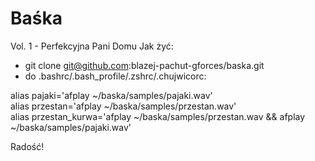 # Baśka
Vol. 1 - Perfekcyjna Pani Domu
Jak żyć:
* git clone git@github.com:blazej-pachut-gforces/baska.git
* do .bashrc/.bash_profile/.zshrc/.chujwicorc:

alias pajaki='afplay ~/baska/samples/pajaki.wav'<br/>
alias przestan='afplay ~/baska/samples/przestan.wav'<br/>
alias przestan_kurwa='afplay ~/baska/samples/przestan.wav && afplay ~/baska/samples/pajaki.wav'

Radość!
